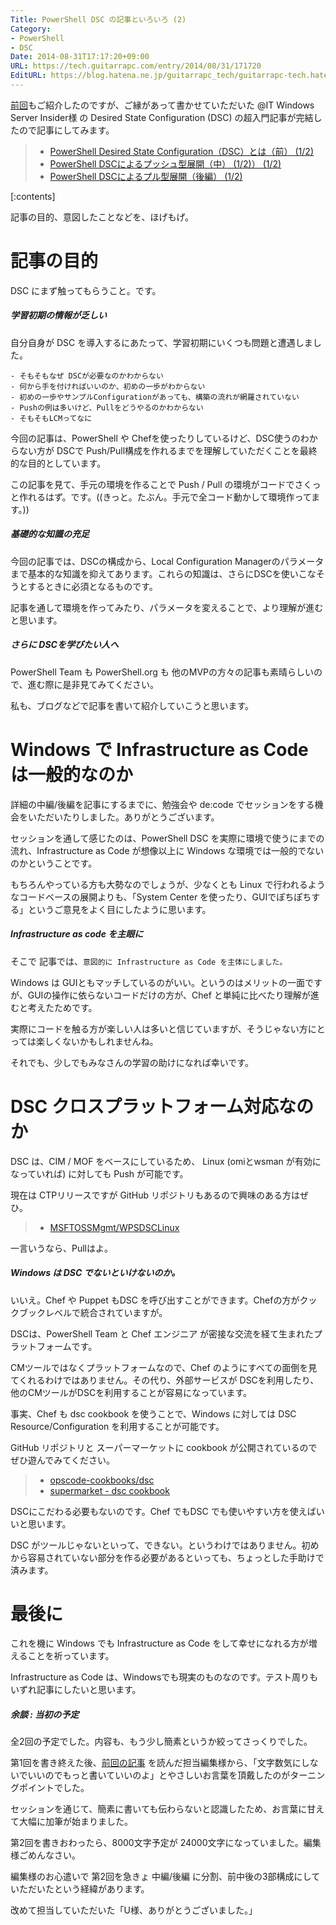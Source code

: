 ```yaml
---
Title: PowerShell DSC の記事といろいろ (2)
Category:
- PowerShell
- DSC
Date: 2014-08-31T17:17:20+09:00
URL: https://tech.guitarrapc.com/entry/2014/08/31/171720
EditURL: https://blog.hatena.ne.jp/guitarrapc_tech/guitarrapc-tech.hatenablog.com/atom/entry/12921228815731688010
---
```


[前回](http://tech.guitarrapc.com/entry/2014/05/23/103257)もご紹介したのですが、ご縁があって書かせていただいた @IT Windows Server Insider様 の Desired State Configuration (DSC) の超入門記事が完結したので記事にしてみます。

> - [PowerShell Desired State Configuration（DSC）とは（前） (1/2)](http://www.atmarkit.co.jp/ait/articles/1405/22/news131.html)
> - [PowerShell DSCによるプッシュ型展開（中） (1/2)） (1/2)](http://www.atmarkit.co.jp/ait/articles/1407/24/news131.html)
> - [PowerShell DSCによるプル型展開（後編） (1/2)](http://www.atmarkit.co.jp/ait/articles/1408/28/news123.html)


[:contents]

記事の目的、意図したことなどを、ほげもげ。

# 記事の目的

DSC にまず触ってもらうこと。です。

##### 学習初期の情報が乏しい

自分自身が DSC を導入するにあたって、学習初期にいくつも問題と遭遇しました。

```
- そもそもなぜ DSCが必要なのかわからない
- 何から手を付ければいいのか、初めの一歩がわからない
- 初めの一歩やサンプルConfigurationがあっても、構築の流れが網羅されていない
- Pushの例は多いけど、Pullをどうやるのかわからない
- そもそもLCMってなに
```

今回の記事は、PowerShell や Chefを使ったりしているけど、DSC使うのわからない方が DSCで Push/Pull構成を作れるまでを理解していただくことを最終的な目的としています。

この記事を見て、手元の環境を作ることで Push / Pull の環境がコードでさくっと作れるはず。です。((きっと。たぶん。手元で全コード動かして環境作ってます。))

##### 基礎的な知識の充足

今回の記事では、DSCの構成から、Local Configuration Managerのパラメータまで基本的な知識を抑えてあります。これらの知識は、さらにDSCを使いこなそうとするときに必須となるものです。

記事を通して環境を作ってみたり、パラメータを変えることで、より理解が進むと思います。


##### さらに DSCを学びたい人へ

PowerShell Team も PowerShell.org も 他のMVPの方々の記事も素晴らしいので、進む際に是非見てみてください。

私も、ブログなどで記事を書いて紹介していこうと思います。

# Windows で Infrastructure as Code は一般的なのか

詳細の中編/後編を記事にするまでに、勉強会や de:code でセッションをする機会をいただいたりしました。ありがとうございます。

セッションを通して感じたのは、PowerShell DSC を実際に環境で使うにまでの流れ、Infrastructure as Code が想像以上に Windows な環境では一般的でないのかということです。

もちろんやっている方も大勢なのでしょうが、少なくとも Linux で行われるようなコードベースの展開よりも、「System Center を使ったり、GUIでぽちぽちする」というご意見をよく目にしたように思います。

##### Infrastructure as code を主眼に

そこで 記事では、```意図的に Infrastructure as Code を主体にしました。```

Windows は GUIともマッチしているのがいい。というのはメリットの一面ですが、GUIの操作に依らないコードだけの方が、Chef と単純に比べたり理解が進むと考えたためです。

実際にコードを触る方が楽しい人は多いと信じていますが、そうじゃない方にとっては楽しくないかもしれませんね。

それでも、少しでもみなさんの学習の助けになれば幸いです。


# DSC クロスプラットフォーム対応なのか

DSC は、CIM / MOF をベースにしているため、 Linux (omiとwsman が有効になっていれば) に対しても Push が可能です。

現在は CTPリリースですが GitHub リポジトリもあるので興味のある方はぜひ。

> - [MSFTOSSMgmt/WPSDSCLinux](https://github.com/MSFTOSSMgmt/WPSDSCLinux)

一言いうなら、Pullはよ。

##### Windows は DSC でないといけないのか。

いいえ。Chef や Puppet もDSC を呼び出すことができます。Chefの方がクックブックレベルで統合されていますが。

DSCは、PowerShell Team と Chef エンジニア が密接な交流を経て生まれたプラットフォームです。

CMツールではなくプラットフォームなので、Chef のようにすべての面倒を見てくれるわけではありません。その代り、外部サービスが DSCを利用したり、他のCMツールがDSCを利用することが容易になっています。

事実、Chef も dsc cookbook を使うことで、Windows に対しては DSC Resource/Configuration を利用することが可能です。

GitHub リポジトリと スーパーマーケットに cookbook が公開されているのでぜひ遊んでみてください。

> - [opscode-cookbooks/dsc](https://github.com/opscode-cookbooks/dsc)
> - [supermarket - dsc cookbook](https://community.opscode.com/cookbooks/dsc/versions/0.1.0)


DSCにこだわる必要もないのです。Chef でもDSC でも使いやすい方を使えばいいと思います。

DSC がツールじゃないといって、できない。というわけではありません。初めから容易されていない部分を作る必要があるといっても、ちょっとした手助けで済みます。

# 最後に

これを機に Windows でも Infrastructure as Code をして幸せになれる方が増えることを祈っています。

Infrastructure as Code は、Windowsでも現実のものなのです。テスト周りもいずれ記事にしたいと思います。

##### 余談 : 当初の予定

全2回の予定でした。内容も、もう少し簡素というか絞ってさっくりでした。

第1回を書き終えた後、[前回の記事](http://tech.guitarrapc.com/entry/2014/05/23/103257) を読んだ担当編集様から、「文字数気にしないでいいのでもっと書いていいのよ」とやさしいお言葉を頂戴したのがターニングポイントでした。

セッションを通じて、簡素に書いても伝わらないと認識したため、お言葉に甘えて大幅に加筆が始まりました。

第2回を書きおわったら、8000文字予定が 24000文字になっていました。編集様ごめんなさい。

編集様のお心遣いで 第2回を急きょ 中編/後編 に分割、前中後の3部構成にしていただいたという経緯があります。

改めて担当していただいた「U様、ありがとうございました。」
